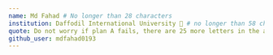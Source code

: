 ```yaml
---
name: Md Fahad # No longer than 28 characters
institution: Daffodil International University 🚩 # no longer than 58 characters
quote: Do not worry if plan A fails, there are 25 more letters in the alphabet  # no longer than 100 characters, avoid using quotes(") to guarantee the format remains the same.
github_user: mdfahad0193
---
```

